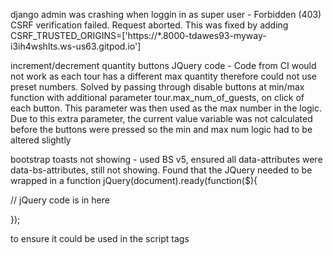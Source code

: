 django admin was crashing when loggin in as super user - Forbidden (403) CSRF verification failed. Request aborted. 
This was fixed by adding CSRF_TRUSTED_ORIGINS=['https://*.8000-tdawes93-myway-i3ih4wshlts.ws-us63.gitpod.io']


increment/decrement quantity buttons JQuery code - Code from CI would not work as each tour has a different max quantity therefore could not use preset numbers. Solved by passing through disable buttons at min/max function with additional parameter tour.max_num_of_guests, on click of each  button. This parameter was then used as the max number in the logic. Due to this extra parameter, the current value variable was not calculated before the buttons were pressed so the min and max num logic had to be altered slightly

bootstrap toasts not showing - used BS v5, ensured all data-attributes were data-bs-attributes, still not showing. Found that the JQuery needed to  be wrapped in a function jQuery(document).ready(function($){

// jQuery code is in here

}); 

to ensure it could be used in the script tags